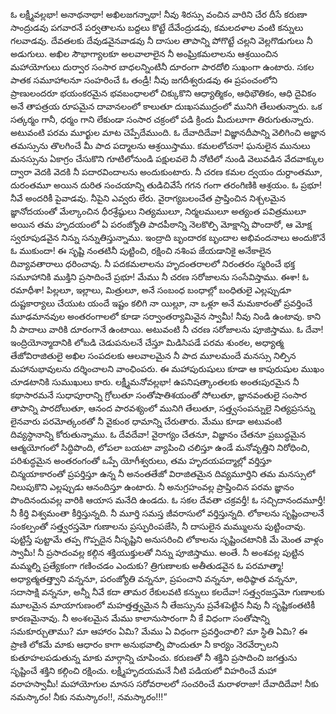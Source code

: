 ﻿ఓ లక్ష్మీవల్లభా! అనాథనాథా! అఖిలజగన్నాథా! నీవు శిరస్సు వంచిన వారిని చేర దీసే కరుణా సాంద్రుడవు పగవారనే పర్వతాలను బద్దలు కొట్టే దేవేంద్రుడవు, కమలదళాల వంటి కన్నులు గలవాడవు. దేవతలకు దేవుడవైనవాడవు నీ దాసుల తాపాన్ని పోగొట్టే చల్లని వెల్లగొడుగులు నీ అడుగులు. అఖిల సౌభాగ్యాలకూ అలవాలాలైన నీ అంఘ్రికమలాలను ఆశ్రయించిన మహాయోగులు దుర్వార సంసార బాధలన్నింటినీ దూరంగా పారదోలి సుఖంగా ఉంటారు. సకల పాతక సమూహాలనూ సంహరించే ఓ తండ్రీ! నీవు జగదీశ్వరుడవు ఈ ప్రపంచంలోని ప్రాణులందరూ భయంకరమైన భవబంధాలలో చిక్కుకొని ఆధ్యాత్మికం, ఆధిభౌతికం, ఆధి దైవికం అనే తాపత్రయ రూపమైన దావానలంలో కాలుతూ దుఃఖసముద్రంలో మునిగి తేలుతున్నారు. ఒక సత్కర్మం గానీ, ధర్మం గాని లేకుండా సంసార చక్రంలో పడి క్రిందు మీదులూగా తిరుగుతున్నారు. అటువంటి పరమ మూర్ఖుల మాట చెప్పేదేముంది. ఓ దేవాదిదేవా! విజ్ఞానదీపాన్ని వెలిగించి అజ్ఞాన తమస్సును తొలగించే మీ పాద పద్మాలను ఆశ్రయిస్తాము. కమలలోచనా! ఘనులైన మునులు మనస్సును ఏకాగ్రం చేసుకొని గూటిలోనుండి పక్షులవలె నీ నోటిలో నుండి వెలువడిన వేదవాక్కుల ద్వారా వెదకి వెదకి నీ పదారవిందాలను అందుకుంటారు. నీ చరణ కమల ద్వయం దుర్దాంతమూ, దురంతమూ అయిన దురిత సంచయాన్ని తుడిచివేసే గగన గంగా తరంగిణికి ఆశ్రయం.
ఓ ప్రభూ! నీవే అందరికీ పైవాడవు. నీపైని ఎవ్వరు లేరు. వైరాగ్యబలంచేత ప్రాప్తించిన నిశ్చలమైన జ్ఞానోదయంతో మేల్కాంచిన ధీరశ్రేష్ఠులు నిత్యములూ, నిర్మలములూ అత్యంత పవిత్రములూ అయిన తమ హృదయంలో ఏ పరంజ్యోతి పాదపీఠాన్ని నెలకొల్పి మోక్షాన్ని పొందారో, ఆ మోక్ష స్వరూపుడవైన నిన్ను సన్నుతిస్తున్నాము. ఇంద్రాది బృందారక బృందాల అభివందనాలు అందుకొనే ఓ ముకుందా! ఈ సృష్టి నంతటినీ పుట్టించి, రక్షించి నశింప జేయడానికై అనేకాలైన దివ్యావతారాలు ధరించావు. నీ పదకమలాలను హృదంతరాలలో నిరంతరం స్మరించే భక్త సమూహానికి ముక్తిని ప్రసాదించే ప్రభూ! మేము నీ చరణ సరోజాలను సంసేవిస్తాము. ఈశా! ఓ రమాధీశా! పిల్లలూ, ఇల్లాలు, మిత్రులూ, అనే సంబంధ బంధాల్లో బంధితులై ఎల్లప్పుడూ దుష్టకార్యాలు చేయుట యందే ఇష్టం కలిగి నా యిల్లూ, నా ఒళ్లూ అనే మమకారంతో ప్రవర్తించే మూఢమానవుల అంతరంగాలలో కూడా సర్వాంతర్యామివైన స్వామీ! నీవు నిండి ఉంటావు. కాని నీ పాదాలు వారికి దూరంగానే ఉంటాయి. అటువంటి నీ చరణ సరోజాలను పూజిస్తాము. ఓ దేవా! ఇంద్రియోన్మాదానికి లోబడి చెడుపనులనే చేస్తూ మిడిసిపడే పరమ శుంఠల, అధ్యాత్మ తేజోవిరాజితులై అఖిల సంపదలకు ఆలవాలమైన నీ పాద మూలమందే మనస్సు నిల్పిన మహానుభావులను దర్శించాలని వాంఛింపరు. ఈ మహాపురుషులు కూడా ఆ కాపురుషుల ముఖం చూడటానికి సుముఖులు కారు. లక్ష్మీమనోవల్లభా! ఉపనిషత్కాంతలకు అంతఃపురమైన నీ కథాసారమనే సుధాపూరాన్ని గ్రోలుతూ సంతోషాతిశయంతో సోలుతూ, జ్ఞానవంతులై సంసార తాపాన్ని పారదోలుతూ, ఆనంద పారవశ్యంలో మునిగి తేలుతూ, సత్త్వసంపన్నులై నిత్యప్రసన్ను లైనవారు పరమోత్కంఠతో నీ వైకుంఠ ధామాన్ని చేరుతారు. మేము కూడా అటువంటి దివ్యస్థానాన్ని కోరుతున్నాము. ఓ దేవదేవా! వైరాగ్యం చేతనూ, విజ్ఞానం చేతనూ ప్రబుద్ధమైన ఆత్మయోగంలో సిద్ధిపొంది, లోపలా బయటా వ్యాపించి చలిస్తూ ఉండే మనోవృత్తిని నిరోధించి, పరిశుద్ధమైన అంతరంగంతో ఒప్పే యోగీశ్వరులు, తమ హృదయపద్మాల్లో వర్తిస్తూ చిన్మయాకారంతో ప్రపర్తిస్తూ ఉన్న నీ అనంతతేజో విరాజితమైన దివ్యమూర్తిని తమ మనస్సులో నిలుపుకొని ఎల్లప్పుడు ఆనందిస్తూ ఉంటారు. నీ అనుగ్రహంవల్ల ప్రాప్తించిన పరమ జ్ఞానం పొందినందువల్ల వారికి ఆయాస మనేది ఉండదు.
ఓ సకల దేవతా చక్రవర్తీ! ఓ సచ్చిదానందమూర్తీ! నీ కీర్తి విశ్వమంతా కీర్తిస్తున్నది. నీ మూర్తి సమస్త జీవరాసులో వర్తిస్తున్నది. లోకాలను సృష్టించాలనే సంకల్పంతో సత్త్వరస్తమో గుణాలను ప్రస్ఫురింపజేసి, నీ దాసులైన మమ్ములను పుట్టించావు. పుట్టిస్తే పుట్టామే తప్ప గొప్పదైన నీసృష్టిని అనుసరించి లోకాలను సృష్టించటానికి మే మెంత వాళ్లం స్వామీ! నీ ప్రసాదంవల్ల కల్గిన శక్తియుక్తులతో నిన్ను పూజిస్తాము. అంతే. నీ అంశవల్ల పుట్టిన మమ్మల్ని ప్రత్యేకంగా గణించడం ఎందుకు? త్రిగుణాలకు అతీతుడవైన ఓ పరమాత్మా! అధ్యాత్మతత్త్వాని వన్ననూ, పరంజ్యోతి వన్ననూ, ప్రపంచాని వన్ననూ, అధిష్ఠాత వన్ననూ, సదాసాక్షి వన్ననూ, అన్నీ నీవే కదా తామర రేకులవటి కన్నులు కలదేవా! సత్త్వరజస్తమో గుణాలకు మూలమైన మాయాగుణంలో మహత్తత్త్వమైన నీ తేజస్సును ప్రవేశపెట్టిన నీవు నీ సృష్టికంతటికీ కారణమైనావు. నీ అంశలమైన మేము కాలానుసారంగా నీ కే విధంగా సంతోషాన్ని సమకూర్చుతాము? మా ఆహారం ఏమి? మేము ఏ విధంగా ప్రవర్తించాలి? మా స్థితి ఏమి? ఈ ప్రాణి లోకమే మాకు ఆధారం కాగా అనుభవాల్ని పొందుతూ నీ కార్యం నెరవేర్చాలని కుతూహలపడుతున్న మాకు మార్గాన్ని చూపించు. కరుణతో నీ శక్తిని ప్రసాదించి జగత్తును సృష్టించే శక్తిని కల్గించి రక్షించు. లక్ష్మీహృదయమనే నీటి పడియలో విహరించే మహా వరాహస్వామీ! మహాయోగుల మానస సరోవరాలలో సంచరించే మరాళరాజా! దేవాదిదేవా! నీకు నమస్కారం! నీకు నమస్కారం!!, నమస్కారం!!!” 

